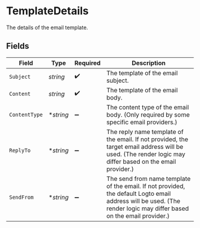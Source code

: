 # TemplateDetails

The details of the email template.


## Fields

| Field                                                                                                                                                               | Type                                                                                                                                                                | Required                                                                                                                                                            | Description                                                                                                                                                         |
| ------------------------------------------------------------------------------------------------------------------------------------------------------------------- | ------------------------------------------------------------------------------------------------------------------------------------------------------------------- | ------------------------------------------------------------------------------------------------------------------------------------------------------------------- | ------------------------------------------------------------------------------------------------------------------------------------------------------------------- |
| `Subject`                                                                                                                                                           | *string*                                                                                                                                                            | :heavy_check_mark:                                                                                                                                                  | The template of the email subject.                                                                                                                                  |
| `Content`                                                                                                                                                           | *string*                                                                                                                                                            | :heavy_check_mark:                                                                                                                                                  | The template of the email body.                                                                                                                                     |
| `ContentType`                                                                                                                                                       | **string*                                                                                                                                                           | :heavy_minus_sign:                                                                                                                                                  | The content type of the email body. (Only required by some specific email providers.)                                                                               |
| `ReplyTo`                                                                                                                                                           | **string*                                                                                                                                                           | :heavy_minus_sign:                                                                                                                                                  | The reply name template of the email. If not provided, the target email address will be used. (The render logic may differ based on the email provider.)            |
| `SendFrom`                                                                                                                                                          | **string*                                                                                                                                                           | :heavy_minus_sign:                                                                                                                                                  | The send from name template of the email. If not provided, the default Logto email address will be used. (The render logic may differ based on the email provider.) |
